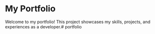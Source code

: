 # My Portfolio
Welcome to my portfolio! This project showcases my skills, projects, and experiences as a developer.#   p o r t f o l i o  
 